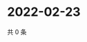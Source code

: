 # 2022-02-23

共 0 条

<!-- BEGIN WEIBO -->
<!-- 最后更新时间 Wed Feb 23 2022 16:00:41 GMT+0800 (China Standard Time) -->

<!-- END WEIBO -->
